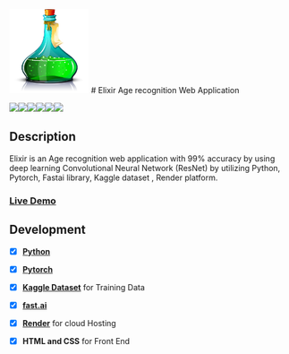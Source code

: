 <img src="./Elixir.JPG" height="150">
# Elixir Age recognition Web Application 


<img src="https://www.python.org/static/img/python-logo.png" height="50"><img src="https://pytorch.org/assets/images/pytorch-logo.png" height="50"><img src="https://upload.wikimedia.org/wikipedia/commons/7/7c/Kaggle_logo.png" height="50"><img src="https://www.docker.com/sites/default/files/social/docker_facebook_share.png" height="50"><img src="https://upload.wikimedia.org/wikipedia/commons/thumb/6/61/HTML5_logo_and_wordmark.svg/1200px-HTML5_logo_and_wordmark.svg.png" height="50"><img src="https://upload.wikimedia.org/wikipedia/commons/thumb/d/d5/CSS3_logo_and_wordmark.svg/800px-CSS3_logo_and_wordmark.svg.png" height="50">

## Description

Elixir is an Age recognition web application with 99% accuracy by using deep learning Convolutional Neural Network (ResNet) by utilizing Python, Pytorch, Fastai library, Kaggle dataset , Render platform. 

### [Live Demo](https://Elixir.onrender.com)



## Development

* [x] **[Python](https://www.python.org/)** 
* [x] **[Pytorch](https://pytorch.org/)**
* [x] **[Kaggle Dataset](https://www.kaggle.com/)** for Training Data
* [x] **[fast.ai](https://www.fast.ai/)**
* [x] **[Render](https://render.com/)** for cloud Hosting
* [x] **HTML and CSS** for Front End


